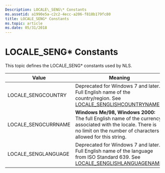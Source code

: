 ```yaml
---
Description: LOCALE\_SENG\* Constants
ms.assetid: a1990e5a-c2c2-4ecc-a206-f818b179fc80
title: LOCALE_SENG* Constants
ms.topic: article
ms.date: 05/31/2018
---
```


# LOCALE\_SENG\* Constants

This topic defines the LOCALE\_SENG\* constants used by NLS.



| Value                | Meaning                                                                                                                                                                   |
|----------------------|---------------------------------------------------------------------------------------------------------------------------------------------------------------------------|
| LOCALE\_SENGCOUNTRY  | Deprecated for Windows 7 and later. Full English name of the country/region. See [LOCALE\_SENGLISHCOUNTRYNAME](locale-senglish-constants.md).                            |
| LOCALE\_SENGCURRNAME | **Windows Me/98, Windows 2000:** The full English name of the currency associated with the locale. There is no limit on the number of characters allowed for this string. |
| LOCALE\_SENGLANGUAGE | Deprecated for Windows 7 and later. Full English name of the language from ISO Standard 639. See [LOCALE\_SENGLISHLANGUAGENAME](locale-senglish-constants.md).           |



 

 

 



